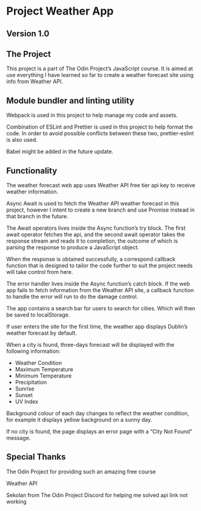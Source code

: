 # Project Weather App
## Version 1.0

## The Project 
This project is a part of The Odin Project’s JavaScript course. It is aimed at use everything I have learned so far to create a weather forecast site using info from Weather API.

## Module bundler and linting utility 
Webpack is used in this project to help manage my code and assets.

Combination of ESLint and Prettier is used in this project to help format the code. In order to avoid possible conflicts between these two, prettier-eslint is also used. 

Babel might be added in the future update.

## Functionality 
The weather forecast web app uses Weather API free tier api key to receive weather information.

Async Await is used to fetch the Weather API weather forecast in this project, however I intent to create a new branch and use Promise instead in that branch in the future. 

The Await operators lives inside the Async function’s try block. The first await operator fetches the api, and the second await operator takes the response stream and reads it to completion, the outcome of which is parsing the response to produce a JavaScript object.

When the response is obtained successfully, a correspond callback function that is designed to tailor the code further to suit the project needs will take control from here.

The error handler lives inside the Async function’s catch block. If the web app fails to fetch information from the Weather API site, a callback function to handle the error will run to do the damage control.

The app contains a search bar for users to search for cities. Which will then be saved to localStorage.

If user enters the site for the first time, the weather app displays Dublin’s weather forecast by default.

When a city is found, three-days forecast will be displayed with the following information:

- Weather Condition
- Maximum Temperature 
- Minimum Temperature 
- Precipitation 
- Sunrise
- Sunset
- UV Index

Background colour of each day changes to reflect the weather condition, for example it displays yellow background on a sunny day.

If no city is found, the page displays an error page with a “City Not Found” message.


## Special Thanks
The Odin Project for providing such an amazing free course

Weather API

Sekolan from The Odin Project Discord for helping me solved api link not working